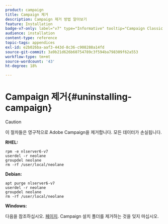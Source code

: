 ```yaml
---
product: campaign
title: Campaign 제거
description: Campaign 제거 방법 알아보기
feature: Installation
badge-v7-only: label="v7" type="Informative" tooltip="Campaign Classic v7에만 적용됩니다."
audience: installation
content-type: reference
topic-tags: appendices
exl-id: e2b026ba-aaf3-443d-8c36-c908288a14fd
source-git-commit: 3a9b21d626b60754789c3f594ba798309f62a553
workflow-type: tm+mt
source-wordcount: '43'
ht-degree: 18%

---
```


# Campaign 제거{#uninstalling-campaign}



>[!CAUTION]
>
>이 절차들은 영구적으로 Adobe Campaign을 제거합니다. 모든 데이터가 손실됩니다.

**RHEL:**

```
rpm -e nlserver6-v7
userdel -r neolane
groupdel neolane
rm -rf /user/local/neolane
```

**Debian:**

```
apt purge nlserver6-v7
userdel -r neolane
groupdel neolane
rm -rf /user/local/neolane
```

**Windows:**

다음을 참조하십시오. [페이지](../../migration/using/migrating-in-windows-for-adobe-campaign-7.md#deleting-and-cleansing-adobe-campaign-previous-version). Campaign 설치 폴더를 제거하는 것을 잊지 마십시오.
